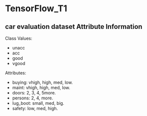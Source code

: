 # TensorFlow_T1

## car evaluation dataset Attribute Information ##

Class Values: 

- unacc
- acc
- good
- vgood 

Attributes: 

- buying: vhigh, high, med, low. 
- maint: vhigh, high, med, low. 
- doors: 2, 3, 4, 5more. 
- persons: 2, 4, more. 
- lug_boot: small, med, big. 
- safety: low, med, high. 
